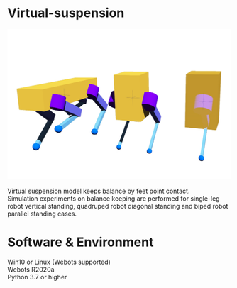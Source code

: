 # Virtual-suspension  
 ![Robots are balancing in webots.](https://github.com/JameScottX/Virtual-suspension/blob/master/image/show.jpg)  
  
 Virtual suspension model keeps balance by feet point contact.  
 Simulation experiments on balance keeping are performed for single-leg robot vertical standing, quadruped robot diagonal standing and biped robot parallel standing cases.  


# Software & Environment  
 Win10 or Linux (Webots supported)  
 Webots R2020a  
 Python 3.7 or higher  


